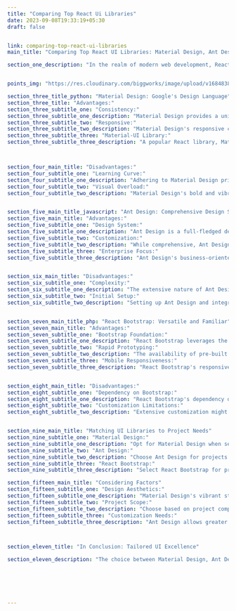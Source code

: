 ```yaml
---
title: "Comparing Top React Ui Libraries"
date: 2023-09-08T19:33:19+05:30
draft: false


link: comparing-top-react-ui-libraries
main_title: "Comparing Top React UI Libraries: Material Design, Ant Design, and React Bootstrap"

section_one_description: "In the realm of modern web development, React UI libraries are pivotal in crafting efficient and visually appealing user interfaces. This article presents a comprehensive comparison of three prominent options: Material Design, Ant Design, and React Bootstrap. By understanding their features and strengths, developers can make informed choices that elevate their projects to new levels of design and functionality."


points_img: "https://res.cloudinary.com/biggworks/image/upload/v1684838348/Group_11544_lwrsg0.png"

section_three_title_python: "Material Design: Google's Design Language"
section_three_title: "Advantages:"
section_three_subtitle_one: "Consistency:"
section_three_subtitle_one_description: "Material Design provides a unified visual language across platforms, enhancing user familiarity."
section_three_subtitle_two: "Responsive:"
section_three_subtitle_two_description: "Material Design's responsive components adapt seamlessly to different screen sizes and devices."
section_three_subtitle_three: "Material-UI Library:"
section_three_subtitle_three_description: "A popular React library, Material-UI, integrates Material Design principles, offering pre-built components."



section_four_main_title: "Disadvantages:"
section_four_subtitle_one: "Learning Curve:"
section_four_subtitle_one_description: "Adhering to Material Design principles might require familiarity with its guidelines."
section_four_subtitle_two: "Visual Overload:"
section_four_subtitle_two_description: "Material Design's bold and vibrant aesthetics might not suit all project themes."


section_five_main_title_javascript: "Ant Design: Comprehensive Design System"
section_five_main_title: "Advantages:"
section_five_subtitle_one: "Design System:"
section_five_subtitle_one_description: "Ant Design is a full-fledged design system encompassing components, patterns, and guidelines."
section_five_subtitle_two: "Customization:"
section_five_subtitle_two_description: "While comprehensive, Ant Design allows customization to align with unique project aesthetics."
section_five_subtitle_three: "Enterprise Focus:"
section_five_subtitle_three_description: "Ant Design's business-oriented components cater to complex enterprise applications."


section_six_main_title: "Disadvantages:"
section_six_subtitle_one: "Complexity:"
section_six_subtitle_one_description: "The extensive nature of Ant Design might be overkill for simpler projects."
section_six_subtitle_two: "Initial Setup:"
section_six_subtitle_two_description: "Setting up Ant Design and integrating its components could be time-consuming."


section_seven_main_title_php: "React Bootstrap: Versatile and Familiar"
section_seven_main_title: "Advantages:"
section_seven_subtitle_one: "Bootstrap Foundation:"
section_seven_subtitle_one_description: "React Bootstrap leverages the widely adopted Bootstrap framework, offering familiarity."
section_seven_subtitle_two: "Rapid Prototyping:"
section_seven_subtitle_two_description: "The availability of pre-built components expedites prototype development."
section_seven_subtitle_three: "Mobile Responsiveness:"
section_seven_subtitle_three_description: "React Bootstrap's responsive components ensure a seamless experience across devices."


section_eight_main_title: "Disadvantages:"
section_eight_subtitle_one: "Dependency on Bootstrap:"
section_eight_subtitle_one_description: "React Bootstrap's dependency on the Bootstrap framework might lead to style limitations."
section_eight_subtitle_two: "Customization Limitations:"
section_eight_subtitle_two_description: "Extensive customization might demand deviating from Bootstrap's design principles."


section_nine_main_title: "Matching UI Libraries to Project Needs"
section_nine_subtitle_one: "Material Design:"
section_nine_subtitle_one_description: "Opt for Material Design when seeking a consistent, cross-platform design language and a comprehensive component library."
section_nine_subtitle_two: "Ant Design:"
section_nine_subtitle_two_description: "Choose Ant Design for projects requiring a robust design system, especially in enterprise environments."
section_nine_subtitle_three: "React Bootstrap:"
section_nine_subtitle_three_description: "Select React Bootstrap for projects where the familiarity of the Bootstrap framework and rapid prototyping are priorities."

section_fifteen_main_title: "Considering Factors"
section_fifteen_subtitle_one: "Design Aesthetics:"
section_fifteen_subtitle_one_description: "Material Design's vibrant style vs. Ant Design's comprehensive system vs. Bootstrap's familiarity."
section_fifteen_subtitle_two: "Project Scope:"
section_fifteen_subtitle_two_description: "Choose based on project complexity and whether a full-fledged design system is necessary."
section_fifteen_subtitle_three: "Customization Needs:"
section_fifteen_subtitle_three_description: "Ant Design allows greater customization, while React Bootstrap offers rapid prototyping."



section_eleven_title: "In Conclusion: Tailored UI Excellence"

section_eleven_description: "The choice between Material Design, Ant Design, and React Bootstrap ultimately depends on project requirements, design aesthetics, and customization needs. Material Design emphasizes consistency, Ant Design offers a comprehensive system, and React Bootstrap provides familiarity and rapid prototyping. By aligning your choice with your project's goals and user expectations, you pave the way for a web application that seamlessly marries design excellence with user-centric functionality."






---
```


